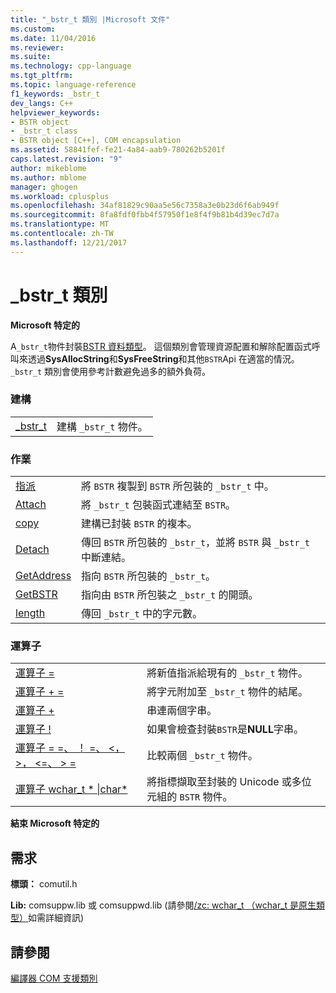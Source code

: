 ```yaml
---
title: "_bstr_t 類別 |Microsoft 文件"
ms.custom: 
ms.date: 11/04/2016
ms.reviewer: 
ms.suite: 
ms.technology: cpp-language
ms.tgt_pltfrm: 
ms.topic: language-reference
f1_keywords: _bstr_t
dev_langs: C++
helpviewer_keywords:
- BSTR object
- _bstr_t class
- BSTR object [C++], COM encapsulation
ms.assetid: 58841fef-fe21-4a84-aab9-780262b5201f
caps.latest.revision: "9"
author: mikeblome
ms.author: mblome
manager: ghogen
ms.workload: cplusplus
ms.openlocfilehash: 34af81829c90aa5e56c7358a3e0b23d6f6ab949f
ms.sourcegitcommit: 8fa8fdf0fbb4f57950f1e8f4f9b81b4d39ec7d7a
ms.translationtype: MT
ms.contentlocale: zh-TW
ms.lasthandoff: 12/21/2017
---
```

# <a name="bstrt-class"></a>_bstr_t 類別
**Microsoft 特定的**  
  
 A`_bstr_t`物件封裝[BSTR 資料類型](http://msdn.microsoft.com/en-us/1b2d7d2c-47af-4389-a6b6-b01b7e915228)。 這個類別會管理資源配置和解除配置函式呼叫來透過**SysAllocString**和**SysFreeString**和其他`BSTR`Api 在適當的情況。 `_bstr_t` 類別會使用參考計數避免過多的額外負荷。  
  
### <a name="construction"></a>建構  
  
|||  
|-|-|  
|[_bstr_t](../cpp/bstr-t-bstr-t.md)|建構 `_bstr_t` 物件。|  
  
### <a name="operations"></a>作業  
  
|||  
|-|-|  
|[指派](../cpp/bstr-t-assign.md)|將 `BSTR` 複製到 `BSTR` 所包裝的 `_bstr_t` 中。|  
|[Attach](../cpp/bstr-t-attach.md)|將 `_bstr_t` 包裝函式連結至 `BSTR`。|  
|[copy](../cpp/bstr-t-copy.md)|建構已封裝 `BSTR` 的複本。|  
|[Detach](../cpp/bstr-t-detach.md)|傳回 `BSTR` 所包裝的 `_bstr_t`，並將 `BSTR` 與 `_bstr_t` 中斷連結。|  
|[GetAddress](../cpp/bstr-t-getaddress.md)|指向 `BSTR` 所包裝的 `_bstr_t`。|  
|[GetBSTR](../cpp/bstr-t-getbstr.md)|指向由 `BSTR` 所包裝之 `_bstr_t` 的開頭。|  
|[length](../cpp/bstr-t-length.md)|傳回 `_bstr_t` 中的字元數。|  
  
### <a name="operators"></a>運算子  
  
|||  
|-|-|  
|[運算子 =](../cpp/bstr-t-operator-equal.md)|將新值指派給現有的 `_bstr_t` 物件。|  
|[運算子 + =](../cpp/bstr-t-operator-add-equal-plus.md)|將字元附加至 `_bstr_t` 物件的結尾。|  
|[運算子 +](../cpp/bstr-t-operator-add-equal-plus.md)|串連兩個字串。|  
|[運算子 !](../cpp/bstr-t-operator-logical-not.md)|如果會檢查封裝`BSTR`是**NULL**字串。|  
|[運算子 = =、 ！ =、 \<，>， \<=、 > =](../cpp/bstr-t-relational-operators.md)|比較兩個 `_bstr_t` 物件。|  
|[運算子 wchar_t * &#124;char\*](../cpp/bstr-t-wchar-t-star-bstr-t-char-star.md)|將指標擷取至封裝的 Unicode 或多位元組的 `BSTR` 物件。|  
  
**結束 Microsoft 特定的**  
  
## <a name="requirements"></a>需求  
 **標頭：** comutil.h  
  
 **Lib:** comsuppw.lib 或 comsuppwd.lib (請參閱[/zc: wchar_t （wchar_t 是原生類型）](../build/reference/zc-wchar-t-wchar-t-is-native-type.md)如需詳細資訊)  
  
## <a name="see-also"></a>請參閱  
 [編譯器 COM 支援類別](../cpp/compiler-com-support-classes.md)